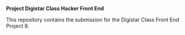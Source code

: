 **Project Digistar Class Hacker Front End**

This repository contains the submission for the Digistar Class Front End Project 8.
